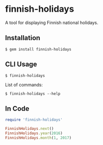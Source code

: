 finnish-holidays
================

A tool for displaying Finnish national holidays.

## Installation

    $ gem install finnish-holidays

## CLI Usage

    $ finnish-holidays

List of commands:

    $ finnish-holidays --help

## In Code

```ruby
require 'finnish-holidays'

FinnishHolidays.next()
FinnishHolidays.year(2016)
FinnishHolidays.month(1, 2017)
```
